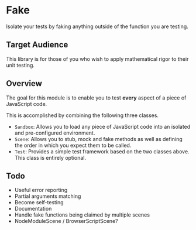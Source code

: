 # Fake

Isolate your tests by faking anything outside of the function you are testing.

## Target Audience

This library is for those of you who wish to apply mathematical rigor to their
unit testing.

## Overview

The goal for this module is to enable you to test **every** aspect of a piece
of JavaScript code.

This is accomplished by combining the following three classes.

* `Sandbox`: Allows you to load any piece of JavaScript code into an isolated
and pre-configured environment.
* `Scene`: Allows you to stub, mock and fake methods as well as defining the
order in which you expect them to be called.
* `Test`: Provides a simple test framework based on the two classes above. This
class is entirely optional.

## Todo

* Useful error reporting
* Partial arguments matching
* Become self-testing
* Documentation
* Handle fake functions being claimed by multiple scenes
* NodeModuleScene / BrowserScriptScene?
